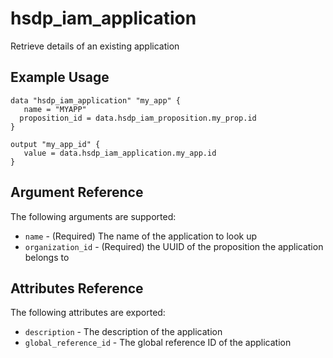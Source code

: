 # hsdp_iam_application

Retrieve details of an existing application

## Example Usage

```hcl
data "hsdp_iam_application" "my_app" {
   name = "MYAPP"
  proposition_id = data.hsdp_iam_proposition.my_prop.id
}
```

```hcl
output "my_app_id" {
   value = data.hsdp_iam_application.my_app.id
}
```

## Argument Reference

The following arguments are supported:

* `name` - (Required) The name of the application to look up
* `organization_id` - (Required) the UUID of the proposition the application belongs to

## Attributes Reference

The following attributes are exported:

* `description` - The description of the application
* `global_reference_id` - The global reference ID of the application
